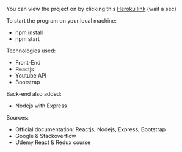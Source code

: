 You can view the project on by clicking this [Heroku link](https://tienp-react-youtube.herokuapp.com/) (wait a sec)

To start the program on your local machine:

 * npm install
 * npm start


Technologies used:

 * Front-End
 * Reactjs
 * Youtube API
 * Bootstrap

Back-end also added:
 * Nodejs with Express

Sources:

 * Official documentation: Reactjs, Nodejs, Express, Bootstrap
 * Google & Stackoverflow
 * Udemy React & Redux course
